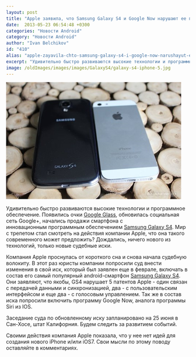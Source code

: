 ```yaml
---
layout: post
title: "Apple заявила, что Samsung Galaxy S4 и Google Now нарушают ее патенты"
date:  2013-05-23 06:54:48 +0300
categories: "Новости Android"
category: "Новости Android"
author: "Ivan Belchikov"
id: "410"
alias: "apple-zayavila-chto-samsung-galaxy-s4-i-google-now-narushayut-ee-patenty"
excerpt: "Удивительно быстро развиваются высокие технологии и программное обеспечение. Появились очки Google Glass, обновилась социальная сеть Google+, начались продажи смартфона с инновационным программным обеспечением Samsung Galaxy S4. Мир с трепетом стал смотреть на действия компании Apple, что она такого современного может предложить? Дождались, ничего нового из технологий, только новые судебные иски."
image: /oldImages/images/images/GalaxyS4/galaxy-s4-iphone-5.jpg
---
```

<img src="/oldImages/images/images/GalaxyS4/galaxy-s4-iphone-5.jpg" alt="Galaxy S4 vs IPhone" />

Удивительно быстро развиваются высокие технологии и программное обеспечение. Появились очки <a href="index.php?option=com_content&amp;view=article&amp;id=371&amp;catid=8&amp;Itemid=102">Google Glass</a>, обновилась социальная сеть Google+, начались продажи смартфона с инновационным программным обеспечением <a href="index.php?option=com_content&amp;view=article&amp;id=373&amp;catid=8&amp;Itemid=102">Samsung Galaxy S4</a>. Мир с трепетом стал смотреть на действия компании Apple, что она такого современного может предложить? Дождались, ничего нового из технологий, только новые судебные иски.


Компания Apple проснулась от короткого сна и снова начала судебную волокиту. В этот раз юристы компании попросили суд внести изменения в свой иск, который был заявлен еще в феврале, включать в состав его самый популярный android-смартфон <a href="index.php?option=com_content&amp;view=article&amp;id=396&amp;catid=8&amp;Itemid=102" >Samsung Galaxy S4</a>. Они заявляют, что якобы, GS4 нарушает 5 патентов Apple - один связан с передачей данными и синхронизацией, два - с пользовательским интерфейсом и еще два - с голосовым управлением. Так же в состав иска попросили включить программу Google Now, аналога программы Siri из IOS.

Заседание суда по обновленному иску запланировано на 25 июня в Сан-Хосе, штат Калифорния. Будем следить за развитием событий.

Своими действия компания Apple показала, что у нее нет идей для создания нового iPhone и/или iOS7. Свои мысли по этому поводу оставляйте в комментариях.
